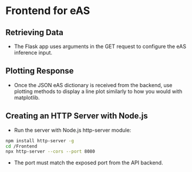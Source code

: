 # Frontend for eAS

## Retrieving Data
- The Flask app uses arguments in the GET request to configure the eAS inference input.

## Plotting Response
- Once the JSON eAS dictionary is received from the backend, use plotting methods to display a line plot similarly to how you would with matplotlib.

## Creating an HTTP Server with Node.js
- Run the server with Node.js http-server module:
```bash
npm install http-server -g
cd /Frontend
npx http-server --cors --port 8080
```
- The port must match the exposed port from the API backend.